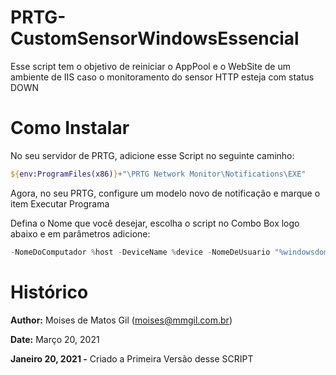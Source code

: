 # PRTG-CustomSensorWindowsEssencial

Esse script tem o objetivo de reiniciar o AppPool e o WebSite de um ambiente de IIS caso o monitoramento do sensor HTTP esteja com status DOWN

# Como Instalar
    
No seu servidor de PRTG, adicione esse Script no seguinte caminho:

```powershell
${env:ProgramFiles(x86)}+"\PRTG Network Monitor\Notifications\EXE"
```

Agora, no seu PRTG, configure um modelo novo de notificação e marque o item Executar Programa

Defina o Nome que você desejar, escolha o script no Combo Box logo abaixo e em parâmetros adicione:

```powershell
-NomeDoComputador %host -DeviceName %device -NomeDeUsuario "%windowsdomain\%windowsuser" -Senha "%windowspassword"
```

# Histórico

**Author:** Moises de Matos Gil (moises@mmgil.com.br)

**Date:**   Março 20, 2021

**Janeiro 20, 2021 -** Criado a Primeira Versão desse SCRIPT